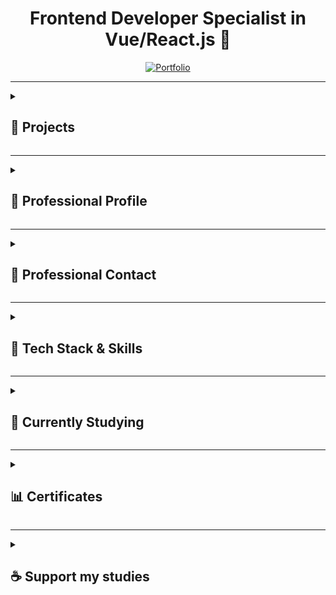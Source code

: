 <div align="center">

# Frontend Developer Specialist in Vue/React.js 🚀

</div>

<div align="center">
<a href="https://persona-nextjs-chronicles-part-2.netlify.app/en" target="_blank">
<img src="https://img.shields.io/badge/Portfolio-Showcase-2563eb?style=for-the-badge&logo=portfolio&logoColor=white" alt="Portfolio" title="View my professional portfolio - Showcasing projects and skills"/>
</a>
</div>

---

<details> <!-- INICIO DETAILS Projects -->
<summary><h2>📁 Projects</h2></summary>

<details> <!-- INICIO DETAILS Personal Projects -->
<summary><h3>🗂️ Personal Projects</h3></summary>

<details> <!-- INICIO DETAILS Chronicles -->
<summary><h3>└─🗺️ Chronicles (TypeScript/JavaScript)</h3></summary>

### 🌿 Breath Natural - NextJS

<div style="display: flex; gap: 10px; margin: 20px 0;">
<a href="https://breath-natural-nextjs-chronicles.netlify.app" target="_blank">
<img src="https://img.shields.io/badge/🌐_Live_Website-2563eb?style=for-the-badge" alt="Live Website" />
</a>
<a href="https://github.com/ricardo-camilo-programador-frontend-web/nextjs-chronicles-part-1" target="_blank">
<img src="https://img.shields.io/badge/📁_View_Repository-2563eb?style=for-the-badge" alt="Repository" />
</a>
</div>

<details> <!-- INICIO DETAILS Project Status -->
<summary>└─📑 Project Status</summary>
<img src="https://img.shields.io/badge/Status-Completed-success?style=flat-square" />

<img src="https://img.shields.io/badge/Type-Portfolio-007ACC?style=flat-square" />
</details> <!-- FINAL DETAILS Project Status -->

<details> <!-- INICIO DETAILS Project Details -->
<summary>└─📑 Project Details</summary>

## 🎯 Project Overview

A modern e-commerce platform for indoor plants, developed as a portfolio piece to demonstrate advanced frontend development capabilities. The project showcases my ability to create elegant, responsive, and user-friendly web applications.

## 🛠️ Technical Implementation
- **Framework:** Next.js
- **Styling:** Tailwind CSS
- **Features:**
- Dynamic routing and state management
- Interactive shopping cart functionality
- Clean and maintainable code architecture
- Integration with UI components
- Performance optimization
- SEO best practices

## ✨ Key Features
- Elegant and modern UI design
- Responsive layout for all devices
- Product catalog with detailed plant information
- Shopping cart functionality
- User testimonials section
- Interactive product navigation
- Smooth animations and transitions
- Multi-language support (PT/EN)

## 🎨 Design & Development
The project features a minimalist and nature-inspired design, focusing on user experience and visual appeal. Each component was carefully crafted to ensure both aesthetics and functionality, demonstrating attention to detail and modern design principles.

## 🔧 Technologies Used
- **Frontend:** Next.js
- **Styling:** Tailwind CSS
- **Language:** TypeScript
- **Analytics:** Google Tag Manager, Google Analytics
- **Deployment:** Netlify

## 🎯 Learning Outcomes
This project served as a practical application of modern frontend development practices, showcasing:
- Component architecture implementation
- State management solutions
- Responsive design techniques
- Performance optimization strategies
- Clean code principles
- Version control with Git

---

*This portfolio project demonstrates my capability to deliver professional-grade frontend solutions, with a focus on user experience, performance, and code quality. It represents my commitment to creating engaging and functional web applications using current industry standards and best practices.*
</details> <!-- FINAL DETAILS Project Details -->

<details> <!-- INICIO DETAILS Project Preview -->
<summary>└─📑 Project Preview</summary>
<img src="./assets/projects/breath-natural.png" alt="Breath Natural NextJS Chronicles Part 1 website preview" width="300" />
</details> <!-- FINAL DETAILS Project Preview -->

<details> <!-- INICIO DETAILS Project Technologies -->
<summary>└─📑 Project Technologies</summary>

![NextJS](https://img.shields.io/badge/NextJS-E0234E?style=for-the-badge&logo=nextjs&logoColor=white "Next.js - React framework for production")
![TypeScript](https://img.shields.io/badge/TypeScript-007ACC?style=for-the-badge&logo=typescript&logoColor=white "TypeScript - JavaScript with syntax for types")
![TailwindCSS](https://img.shields.io/badge/tailwindcss-%2338B2AC.svg?style=for-the-badge&logo=tailwind-css&logoColor=white "Tailwind CSS - A utility-first CSS framework")
![Axios](https://img.shields.io/badge/Axios-5A29E4?style=for-the-badge&logo=axios&logoColor=white "Axios - Promise based HTTP client")
![pnpm](https://img.shields.io/badge/pnpm-%234a4a4a.svg?style=for-the-badge&logo=pnpm&logoColor=f69220 "pnpm - Fast, disk space efficient package manager")
![Figma](https://img.shields.io/badge/Figma-F24E1E?style=for-the-badge&logo=figma&logoColor=white "Figma - Collaborative interface design tool")
![Microsoft Clarity](https://img.shields.io/badge/Microsoft_Clarity-%23000000.svg?style=for-the-badge&logo=microsoft-clarity&logoColor=white "Microsoft Clarity - Free website analytics tool")
![GTM](https://img.shields.io/badge/Google_Tag_Manager-%23000000.svg?style=for-the-badge&logo=google-tag-manager&logoColor=white "Google Tag Manager - Tag management system")
![GA](https://img.shields.io/badge/Google_Analytics-%23000000.svg?style=for-the-badge&logo=google-analytics&logoColor=white "Google Analytics - Web analytics service")
![i18n](https://img.shields.io/badge/i18n-Internationalization-FF69B4?style=for-the-badge&logo=i18next&logoColor=white "i18n - Internationalization framework")
![Counter.dev](https://img.shields.io/badge/Counter.dev-%23000000.svg?style=for-the-badge&logo=counter.dev&logoColor=white "Counter.dev - Privacy-friendly analytics")

</details> <!-- FINAL DETAILS Project Technologies -->

---

### 🍽️ Food Hut - Angular

<div style="display: flex; gap: 10px; margin: 20px 0;">
<a href="https://food-hut-angular-chronicles-1.netlify.app/" target="_blank">
<img src="https://img.shields.io/badge/🌐_Live_Website-2563eb?style=for-the-badge" alt="Live Website" />
</a>
<a href="https://github.com/ricardo-camilo-programador-frontend-web/angular-chronicles-part-1" target="_blank">
<img src="https://img.shields.io/badge/📁_View_Repository-2563eb?style=for-the-badge" alt="Repository" />
</a>
</div>

<details> <!-- INICIO DETAILS Project Status -->
<summary>└─📑 Project Status</summary>
<img src="https://img.shields.io/badge/Status-Completed-success?style=flat-square" />

<img src="https://img.shields.io/badge/Type-Portfolio-007ACC?style=flat-square" />
</details> <!-- FINAL DETAILS Project Status -->

<details> <!-- INICIO DETAILS Project Details -->
<summary>└─📑 Project Details</summary>

# 🍽️ Food Hut - Angular Chronicles

## 🎯 Project Overview
A modern restaurant landing page developed to demonstrate proficiency in Angular and modern web development practices. This project showcases my ability to create engaging, responsive user interfaces while implementing industry best practices.

## 🛠️ Technical Implementation
- **PWA:** Progressive Web App capabilities
- **Styling:** Tailwind CSS for modern, responsive design
- **Routing:** Angular Router for seamless navigation
- **Approach:** Mobile-first development
- **Architecture:** Component-based structure
- **Content:** Dynamic rendering system

## 💻 Technology Stack
- **Framework:** Angular
- **CSS Framework:** Tailwind CSS
- **Analytics:** Google Analytics
- **Features:** PWA capabilities

## 🌟 Key Features
- Modern, responsive design
- Mobile-optimized interface
- Fast loading times
- Smooth animations
- Interactive UI elements

## 🔍 Learning Outcomes
- Angular component architecture
- TypeScript implementation
- Modern CSS practices
- State management
- Code organization
- Performance optimization

## 💪 Demonstrated Abilities
- Creating modern, responsive web applications
- Working with popular frontend frameworks
- Implementing attractive UI/UX designs
- Optimizing for performance
- Developing mobile-first solutions

## 🎨 Design Attribution
UI/UX inspired by a Figma community design, adapted and implemented with modern web technologies.

## 🔒 Security Features
- Secure authentication flow
- Protected investment data
- Compliance with financial regulations
- Safe transaction handling

## 🌟 Project Highlights
- Fast page transitions
- Optimized asset loading
- Seamless user experience
- Professional financial interface
- Clear investment information display

---

*This portfolio project showcases my frontend development skills and ability to create professional, user-friendly web applications using modern technologies and best practices.*
</details> <!-- FINAL DETAILS Project Details -->

<details> <!-- INICIO DETAILS Video Preview -->
<summary>└─🎥 Video Preview</summary>
<a href="https://www.youtube.com/watch?v=qpa0vKH8gGQ" target="_blank">
<img src="https://img.shields.io/badge/Watch-Video_Preview-FF0000?style=for-the-badge&logo=youtube&logoColor=white" alt="Watch video preview on YouTube" />
</a>
</details> <!-- FINAL DETAILS Video Preview -->

<details> <!-- INICIO DETAILS Project Technologies -->
<summary>└─📑 Project Technologies</summary>

![Angular](https://img.shields.io/badge/Angular-DD0031?style=for-the-badge&logo=angular&logoColor=white "Angular - Platform for building web applications")
![TailwindCSS](https://img.shields.io/badge/tailwindcss-%2338B2AC.svg?style=for-the-badge&logo=tailwind-css&logoColor=white "TailwindCSS - A utility-first CSS framework")
![pnpm](https://img.shields.io/badge/pnpm-%234a4a4a.svg?style=for-the-badge&logo=pnpm&logoColor=f69220 "pnpm - Fast, disk space efficient package manager")
![Figma](https://img.shields.io/badge/Figma-F24E1E?style=for-the-badge&logo=figma&logoColor=white "Figma - Collaborative interface design tool")
![Microsoft Clarity](https://img.shields.io/badge/Microsoft_Clarity-%23000000.svg?style=for-the-badge&logo=microsoft-clarity&logoColor=white "Microsoft Clarity - Free website analytics tool")
![GTM](https://img.shields.io/badge/Google_Tag_Manager-%23000000.svg?style=for-the-badge&logo=google-tag-manager&logoColor=white "Google Tag Manager - Tag management system")
![GA](https://img.shields.io/badge/Google_Analytics-%23000000.svg?style=for-the-badge&logo=google-analytics&logoColor=white "Google Analytics - Web analytics service")
![Counter.dev](https://img.shields.io/badge/Counter.dev-%23000000.svg?style=for-the-badge&logo=counter.dev&logoColor=white "Counter.dev - Privacy-friendly analytics platform")

</details> <!-- FINAL DETAILS Project Technologies -->

---

### 🦁 Savana - NuxtJS

<div style="display: flex; gap: 10px; margin: 20px 0;">
<a href="https://savana-nuxtjs-chronicles-part-1.netlify.app/en" target="_blank">
<img src="https://img.shields.io/badge/🌐_Live_Website-2563eb?style=for-the-badge" alt="Live Website" />
</a>
<a href="https://github.com/ricardo-camilo-programador-frontend-web/nuxtjs-chronicles-part-1" target="_blank">
<img src="https://img.shields.io/badge/📁_View_Repository-2563eb?style=for-the-badge" alt="Repository" />
</a>
</div>

<details> <!-- INICIO DETAILS Project Status -->
<summary>└─📑 Project Status</summary>
<img src="https://img.shields.io/badge/Status-Paused-yellow?style=flat-square" />
<img src="https://img.shields.io/badge/Type-Portfolio-007ACC?style=flat-square" />
</details> <!-- FINAL DETAILS Project Status -->

<details> <!-- INICIO DETAILS Project Preview -->
<summary>└─📑 Project Preview</summary>
<img src="./assets/projects/savana.webp" alt="Savana NuxtJS Chronicles Part 1 website preview" width="300" />
</details> <!-- FINAL DETAILS Project Preview -->

<details> <!-- INICIO DETAILS Project Details -->
<summary>└─📑 Project Details</summary>

## 🎯 Overview

A portfolio project showcasing frontend development skills using NuxtJS, demonstrating modern web development practices and UI/UX implementation.

## 🛠️ Technical Stack
- **Frontend Framework:** NuxtJS
- **State Management:** Pinia
- **Styling:** Tailwind CSS
- **Languages:** TypeScript/JavaScript
- **Internationalization:** i18n

## ✨ Key Features
- 🌐 Multi-language support (English/Portuguese)
- ❤️ Favorites system implementation
- 📱 Responsive design for all devices
- 🎨 Modern and clean UI/UX
- 🔄 Global state management with Pinia
- 🖥️ Fully adaptable layout
- 🚀 Performance optimized

## 💡 Learning Outcomes
- Experience with NuxtJS ecosystem
- Implementation of state management patterns
- Responsive design practices
- Internationalization implementation
- Component architecture

## 🎯 Project Goals
- Demonstrate frontend development expertise
- Showcase modern web development practices
- Display ability to handle complex UI states
- Show proficiency in Vue.js ecosystem

## 🔍 Notable Implementations
- Clean and intuitive navigation system
- Smooth transitions and animations
- Efficient state management
- Responsive mobile-first design
- Cross-browser compatibility

---

*This project serves as a practical demonstration of frontend development capabilities, particularly in the Vue.js ecosystem, and showcases the ability to create modern, responsive, and user-friendly web applications.*
</details> <!-- FINAL DETAILS Project Details -->

<details> <!-- INICIO DETAILS Project Technologies -->
<summary>└─📑 Project Technologies</summary>

![Nuxt.js](https://img.shields.io/badge/Nuxt.js-%2300DC82.svg?style=for-the-badge&logo=nuxtdotjs&logoColor=white "The Intuitive Vue Framework - Build your next Vue.js application with confidence using Nuxt")
![TypeScript](https://img.shields.io/badge/TypeScript-007ACC?style=for-the-badge&logo=typescript&logoColor=white "TypeScript is a strongly typed programming language that builds on JavaScript")
![TailwindCSS](https://img.shields.io/badge/tailwindcss-%2338B2AC.svg?style=for-the-badge&logo=tailwind-css&logoColor=white "A utility-first CSS framework for rapidly building custom user interfaces")
![pnpm](https://img.shields.io/badge/pnpm-%234a4a4a.svg?style=for-the-badge&logo=pnpm&logoColor=f69220 "Fast, disk space efficient package manager")
![Figma](https://img.shields.io/badge/Figma-F24E1E?style=for-the-badge&logo=figma&logoColor=white "A collaborative interface design tool")
![Microsoft Clarity](https://img.shields.io/badge/Microsoft_Clarity-%23000000.svg?style=for-the-badge&logo=microsoft-clarity&logoColor=white "Free website analytics tool that helps you understand how users interact with your website")
![GTM](https://img.shields.io/badge/Google_Tag_Manager-%23000000.svg?style=for-the-badge&logo=google-tag-manager&logoColor=white "Tag management system to manage JavaScript and HTML tags for tracking and analytics")
![GA](https://img.shields.io/badge/Google_Analytics-%23000000.svg?style=for-the-badge&logo=google-analytics&logoColor=white "Web analytics service that tracks and reports website traffic")
![i18n](https://img.shields.io/badge/i18n-Internationalization-FF69B4?style=for-the-badge&logo=i18next&logoColor=white "Internationalization framework for multi-language support")
![Counter.dev](https://img.shields.io/badge/Counter.dev-%23000000.svg?style=for-the-badge&logo=counter.dev&logoColor=white "Simple and privacy-friendly website analytics")

</details> <!-- FINAL DETAILS Project Technologies -->

---

### 🎭 Persona - NextJS

<div style="display: flex; gap: 10px; margin: 20px 0;">
<a href="https://persona-nextjs-chronicles-2.netlify.app" target="_blank">
<img src="https://img.shields.io/badge/🌐_Live_Website-2563eb?style=for-the-badge" alt="Live Website" />
</a>
<a href="https://github.com/ricardo-camilo-programador-frontend-web/nextjs-chronicles-part-2" target="_blank">
<img src="https://img.shields.io/badge/📁_View_Repository-2563eb?style=for-the-badge" alt="Repository" />
</a>
</div>

<details> <!-- INICIO DETAILS Project Status -->
<summary>└─📑 Project Status</summary>
<img src="https://img.shields.io/badge/Status-Ongoing-orange?style=flat-square" />
<img src="https://img.shields.io/badge/Type-Portfolio-007ACC?style=flat-square" />
</details> <!-- FINAL DETAILS Project Status -->

<details> <!-- INICIO DETAILS Project Preview -->
<summary>└─📑 Project Preview</summary>
<img src="./assets/projects/persona.png" alt="Persona NextJS Chronicles Part 2 website preview" width="300" />
</details> <!-- FINAL DETAILS Project Preview -->

<details> <!-- INICIO DETAILS Project Details -->
<summary>└─📑 Project Details</summary>

## 📝 Description

A modern, responsive portfolio website showcasing my professional experience as a Frontend Developer with 4+ years of expertise in transforming business challenges into high-impact digital solutions.

## 🛠️ Technical Implementation
- Built with Next.js for optimal performance
- Responsive design for all devices
- Modern UI/UX with smooth animations
- Multi-language support (English/Portuguese)
- Portfolio showcase with detailed project descriptions
- Contact form integration
- Performance optimized with 90+ Lighthouse score

## 💻 Tech Stack
- Next.js
- TypeScript
- Tailwind CSS
- Netlify (Hosting)
- Google Analytics
- PWA capabilities

## 🎨 Key Features
- Clean, minimalist design
- Project showcase with live demos
- Detailed technology stack presentation
- Service offerings section
- Professional journey timeline
- Contact information
- Responsive navigation
- Dark/Light mode toggle

## 📱 Highlighted Projects Showcase
- 🪴 **Breath Natural** [Next.js E-commerce](https://breath-natural-nextjs-chronicles.netlify.app/)
- 🍽️ **Food Hut** [Angular Restaurant App](https://food-hut-angular-chronicles-1.netlify.app/)
- 🦁 **Savana** [Nuxt 3 Project](https://savana-nuxtjs-chronicles-part-1.netlify.app/en)

## 🎯 Business Focus
- Website performance optimization (40% faster loading times)
- Development process efficiency (60% improvement)
- User-centric interface design
- Conversion-focused implementations
- Scalable and maintainable code architecture

## 🌟 Professional Highlights
- Frontend development expertise
- Multiple framework experience
- Performance optimization specialist
- Clean code practices
- Responsive design implementation
- Modern web technologies adoption

</details> <!-- FINAL DETAILS Project Details -->

<details> <!-- INICIO DETAILS Project Technologies -->
<summary>└─📑 Project Technologies</summary>

![NextJS](https://img.shields.io/badge/NextJS-E0234E?style=for-the-badge&logo=nextjs&logoColor=white "Next.js - React framework for production")
![TypeScript](https://img.shields.io/badge/TypeScript-007ACC?style=for-the-badge&logo=typescript&logoColor=white "TypeScript - JavaScript with syntax for types")
![TailwindCSS](https://img.shields.io/badge/tailwindcss-%2338B2AC.svg?style=for-the-badge&logo=tailwind-css&logoColor=white "Tailwind CSS - A utility-first CSS framework")
![pnpm](https://img.shields.io/badge/pnpm-%234a4a4a.svg?style=for-the-badge&logo=pnpm&logoColor=f69220 "pnpm - Fast, disk space efficient package manager")
![Figma](https://img.shields.io/badge/Figma-F24E1E?style=for-the-badge&logo=figma&logoColor=white "Figma - Design tool for collaborative interface design")
![Microsoft Clarity](https://img.shields.io/badge/Microsoft_Clarity-%23000000.svg?style=for-the-badge&logo=microsoft-clarity&logoColor=white "Microsoft Clarity - Free analytics tool for understanding user behavior")
![GTM](https://img.shields.io/badge/Google_Tag_Manager-%23000000.svg?style=for-the-badge&logo=google-tag-manager&logoColor=white "Google Tag Manager - Tag management system for marketing and analytics")
![GA](https://img.shields.io/badge/Google_Analytics-%23000000.svg?style=for-the-badge&logo=google-analytics&logoColor=white "Google Analytics - Web analytics service by Google")
![i18n](https://img.shields.io/badge/i18n-Internationalization-FF69B4?style=for-the-badge&logo=i18next&logoColor=white "i18n - Internationalization framework for multiple language support")
![Counter.dev](https://img.shields.io/badge/Counter.dev-%23000000.svg?style=for-the-badge&logo=counter.dev&logoColor=white "Counter.dev - Privacy-friendly analytics platform")

</details> <!-- FINAL DETAILS Project Technologies -->

---

### 🌟 Zenith - NodeJS

<div style="display: flex; gap: 10px; margin: 20px 0;">
<a href="https://replit.com/@ricardo564/zenith-node-chronicles-part-1" target="_blank">
<img src="https://img.shields.io/badge/🌐_Live_Website-2563eb?style=for-the-badge" alt="Live Website" />
</a>
<a href="https://github.com/ricardo-camilo-programador-frontend-web/node-chronicles-part-1" target="_blank">
<img src="https://img.shields.io/badge/📁_View_Repository-2563eb?style=for-the-badge" alt="Repository" />
</a>
</div>

<details> <!-- INICIO DETAILS Project Status -->
<summary>└─📑 Project Status</summary>
<img src="https://img.shields.io/badge/Status-Completed-success?style=flat-square" />
<img src="https://img.shields.io/badge/Type-Study-007ACC?style=flat-square" />
</details> <!-- FINAL DETAILS Project Status -->

<details> <!-- INICIO DETAILS Project Preview -->
<summary>└─📑 Project Preview</summary>
<img src="./assets/projects/zenith-node-chronicles-part-1.png" alt="Zenith Node Chronicles Part 1 website preview" width="300" />
</details> <!-- FINAL DETAILS Project Preview -->

<details> <!-- INICIO DETAILS Project Details -->
<summary>└─📑 Project Details</summary>
A basic web server project in Node.js that demonstrates fundamental concepts of backend development.

🎯 Learning Objectives
- Creation of a native HTTP server in Node.js
- Page routing
- File manipulation (File System)
- Error handling
- Basic internationalization (i18n)
- Basic security (path sanitization)

🛠️ Technologies Used
- Node.js
- TypeScript
- HTML
- Git
- Replit (Deploy)

🚀 Implemented Features
- Custom HTTP server without frameworks
- Manual routing system
- Support for multiple languages (PT/EN)
- 404 error handling
- Path sanitization for security
- Appropriate HTTP headers

📚 Overview
Learning Node.js fundamentals following freeCodeCamp's tutorial. This repository contains hands-on examples and projects to help you master Node.js core concepts.

Built-in Modules:
- 💻 OS Module
- 🗂️ PATH Module
- 📁 FS (File System) Module
- 🌐 HTTP Module

Core Concepts:
- 🔄 Event-Driven Programming
- 🖥️ Server Creation
- 📂 File Operations

📖 Resources
Based on:
- FreeCodeCamp's tutorial: How to Get Started with NodeJS – a Handbook for Beginners
- Project: Basic Informational Site
</details> <!-- FINAL DETAILS Project Details -->

<details> <!-- INICIO DETAILS Project Technologies -->
<summary>└─📑 Project Technologies</summary>

![NodeJS](https://img.shields.io/badge/Node.js-43853D?style=for-the-badge&logo=node.js&logoColor=white "Node.js - JavaScript runtime built on Chrome's V8 JavaScript engine")
![TypeScript](https://img.shields.io/badge/TypeScript-007ACC?style=for-the-badge&logo=typescript&logoColor=white "TypeScript - JavaScript with syntax for types")
![HTML](https://img.shields.io/badge/HTML-239120?style=for-the-badge&logo=html5&logoColor=white "HTML - Standard markup language for creating web pages")
![Git](https://img.shields.io/badge/Git-F05032?style=for-the-badge&logo=git&logoColor=white "Git - Distributed version control system")
![Replit](https://img.shields.io/badge/Replit-667881?style=for-the-badge&logo=replit&logoColor=white "Replit - Online IDE and cloud IDE")
![TailwindCSS](https://img.shields.io/badge/tailwindcss-%2338B2AC.svg?style=for-the-badge&logo=tailwind-css&logoColor=white "A utility-first CSS framework")

</details> <!-- FINAL DETAILS Project Technologies -->

---
</details> <!-- FINAL DETAILS Chronicles -->

</details> <!-- FINAL DETAILS Personal Projects -->

<details> <!-- INICIO DETAILS Freelance Projects -->
<summary><h3>🤝 Freelance Projects</h3></summary>

### 🏢 Edificio Canadá - Landing Page

<div style="display: flex; gap: 10px; margin: 20px 0;">
<a href="https://edificio-canada-freelance-langing.netlify.app/" target="_blank">
<img src="https://img.shields.io/badge/🌐_Live_Website-2563eb?style=for-the-badge" alt="Live Website" />
</a>
</div>

<details> <!-- INICIO DETAILS Project Status -->
<summary>└─📑 Project Status</summary>
<img src="https://img.shields.io/badge/Status-Completed-success?style=flat-square" />
<img src="https://img.shields.io/badge/Type-Freelance-FF7F50?style=flat-square" />
</details> <!-- FINAL DETAILS Project Status -->

<details> <!-- INICIO DETAILS Project Preview -->
<summary>└─📑 Project Preview</summary>
<img src="./assets/projects/edificio-canada-rvone-freelance.png" alt="Edificio Canadá website preview" width="300" />
</details> <!-- FINAL DETAILS Project Preview -->

<details> <!-- INICIO DETAILS Project Details -->
<summary>└─📑 Project Details</summary>

## 🎯 Project Overview
A high-end real estate landing page for Edificio Canadá, showcasing luxury apartments with a focus on conversion and user experience.

## 🛠️ Technical Implementation
- **Framework:** Next.js 13
- **Styling:** Tailwind CSS
- **Language:** TypeScript
- **Rendering:** Server-Side Rendering (SSR)
- **Focus:** SEO optimization and performance

## 🔍 Development Role
- Implementation of pre-designed layout
- Responsive design enhancements
- SEO optimization
- Performance improvements

## ⚡ Performance Highlights
- 90+ Lighthouse score
- Optimized loading times
- Automated sitemap and robots.txt
- Dynamic meta tags

## 🎨 Key Features
- Modern and elegant landing page design
- Dedicated sections for benefits, location, and gallery
- Conversion-optimized contact form
- User experience focused on high-end real estate

## 🌟 Project Achievements
- Advanced SEO implementation with dynamic meta tags
- Responsive and accessible design
- Performance optimization
- Conversion-focused implementation

---

*Project developed as a freelance developer*
</details> <!-- FINAL DETAILS Project Details -->

<details> <!-- INICIO DETAILS Project Technologies -->
<summary>└─📑 Project Technologies</summary>

![Next.js](https://img.shields.io/badge/Next.js-000000?style=for-the-badge&logo=nextdotjs&logoColor=white "Next.js - The React Framework for Production")
![TypeScript](https://img.shields.io/badge/TypeScript-007ACC?style=for-the-badge&logo=typescript&logoColor=white "TypeScript - JavaScript with syntax for types")
![TailwindCSS](https://img.shields.io/badge/tailwindcss-%2338B2AC.svg?style=for-the-badge&logo=tailwind-css&logoColor=white "Tailwind CSS - A utility-first CSS framework")
![Netlify](https://img.shields.io/badge/netlify-%23000000.svg?style=for-the-badge&logo=netlify&logoColor=#00C7B7 "Netlify - Platform for modern web projects")
![SEO](https://img.shields.io/badge/SEO-Optimization-00A86B?style=for-the-badge&logo=searchengineland&logoColor=white "SEO - Search Engine Optimization")
![SSR](https://img.shields.io/badge/SSR-Server_Side_Rendering-4285F4?style=for-the-badge&logo=vercel&logoColor=white "SSR - Server Side Rendering")

</details> <!-- FINAL DETAILS Project Technologies -->

</details> <!-- FINAL DETAILS Freelance Projects -->

<details> <!-- INICIO DETAILS Projects With Friends -->
<summary><h3>👥 Projects With Friends</h3></summary>

### 🎮 Lembre de min - Visual Novel Game with [@anneanneannehp](https://www.instagram.com/anneanneannehp/)

<div style="display: flex; gap: 10px; margin: 20px 0;">
<a href="https://lembredemin.netlify.app/" target="_blank">
<img src="https://img.shields.io/badge/🌐_Live_Website-2563eb?style=for-the-badge" alt="Live Website" />
</a>
<a href="https://github.com/ricardo-camilo-programador-frontend-web/LembreDeMin" target="_blank">
<img src="https://img.shields.io/badge/📁_View_Repository-2563eb?style=for-the-badge" alt="Repository" />
</a>
</div>

<details> <!-- INICIO DETAILS Project Status -->
<summary>└─📑 Project Status</summary>
  <img src="https://img.shields.io/badge/Status-Paused-yellow?style=flat-square" />
  <img src="https://img.shields.io/badge/Type-Study-007ACC?style=flat-square" />
</details> <!-- FINAL DETAILS Project Status -->

<details> <!-- INICIO DETAILS Project Preview -->
<summary>└─📑 Project Preview</summary>
  <img src="./assets/projects/lembre-de-min.png" alt="Lembre de Min Visual Novel Game preview" width="300" />
</details> <!-- FINAL DETAILS Project Preview -->

<details> <!-- INICIO DETAILS Project Details -->
<summary>└─📑 Project Details</summary>

## 🎯 Project Overview
A collaborative visual novel game project combining programming expertise with creative storytelling.

## 🛠️ Technical Stack
- **Engine:** Ren'Py Visual Novel Engine
- **Language:** Python
- **Graphics:** Custom artwork and animations
- **Audio:** Sound effects and music system
- **Status:** In Development

## 🎨 Features
- Interactive storytelling system
- Multiple story paths and endings
- Character dialogue management
- Custom artwork integration
- Sound and music implementation
- Save/Load game functionality

## 🎨 Development Focus
- Engaging narrative experience
- Intuitive user interface
- Smooth scene transitions
- Performance optimization
- Cross-platform compatibility

## 👥 Team Collaboration
- **Programming:** Ricardo Camilo
- **Art & Story:** [@anneanneannehp](https://www.instagram.com/anneanneannehp/)

## 🎯 Project Goals
- Create an engaging visual novel experience
- Implement branching storylines
- Optimize performance and loading times
- Ensure cross-platform compatibility
- Deliver polished user experience

---

*Project in active development - More features and content coming soon!*

</details> <!-- FINAL DETAILS Project Details -->

<details> <!-- INICIO DETAILS Project Technologies -->
<summary>└─📑 Project Technologies</summary>

![Python](https://img.shields.io/badge/python-3670A0?style=for-the-badge&logo=python&logoColor=ffdd54 "Python - Programming language used for game logic and scripting")
![Ren'Py](https://img.shields.io/badge/Ren'Py-FF7F7F?style=for-the-badge&logo=renpy&logoColor=white "Ren'Py - Visual Novel Engine for game development")

</details> <!-- FINAL DETAILS Project Technologies -->

</details> <!-- FINAL DETAILS Projects With Friends -->

</details> <!-- FINAL DETAILS Projects -->

---

<details> <!-- INICIO Professional Profile -->
<summary><h2>📁 Professional Profile</h2></summary>

<table>
<tr>
<td style="background-color: #ffffff; padding: 20px;">
<picture>
<source media="(prefers-color-scheme: dark)" srcset="./assets/profile/Ricardo Camilo - Frontend Developer - Profile.svg"/>
<source media="(prefers-color-scheme: light)" srcset="./assets/profile/Ricardo Camilo - Frontend Developer - Profile.svg"/>
<img src="./assets/profile/Ricardo Camilo - Frontend Developer - Profile.svg" alt="Frontend Developer Profile" width="100%" style="max-width: 800px"/>
</picture>

<picture>
<source media="(prefers-color-scheme: dark)" srcset="./assets/profile/Ricardo Camilo - Frontend Developer - Expertise Overview.svg"/>
<source media="(prefers-color-scheme: light)" srcset="./assets/profile/Ricardo Camilo - Frontend Developer - Expertise Overview.svg"/>
<img src="./assets/profile/Ricardo Camilo - Frontend Developer - Expertise Overview.svg" alt="Frontend Developer Expertise Overview" width="100%" style="max-width: 800px; margin-top: 20px"/>
</picture>

<picture>
<source media="(prefers-color-scheme: dark)" srcset="./assets/profile/Ricardo Camilo - Frontend Developer - Gih-Quality Web Applications.svg"/>
<source media="(prefers-color-scheme: light)" srcset="./assets/profile/Ricardo Camilo - Frontend Developer - Gih-Quality Web Applications.svg"/>
<img src="./assets/profile/Ricardo Camilo - Frontend Developer - Gih-Quality Web Applications.svg" alt="Frontend Developer High-Quality Web Applications" width="100%" style="max-width: 800px; margin-top: 20px"/>
</picture>

<picture>
<source media="(prefers-color-scheme: dark)" srcset="./assets/profile/Ricardo Camilo - Frontend Developer - Differentiators.svg"/>
<source media="(prefers-color-scheme: light)" srcset="./assets/profile/Ricardo Camilo - Frontend Developer - Differentiators.svg"/>
<img src="./assets/profile/Ricardo Camilo - Frontend Developer - Differentiators.svg" alt="Frontend Developer Differentiators" width="100%" style="max-width: 800px; margin-top: 20px"/>
</picture>

<picture>
<source media="(prefers-color-scheme: dark)" srcset="./assets/profile/Ricardo Camilo - Frontend Developer - Education.svg"/>
<source media="(prefers-color-scheme: light)" srcset="./assets/profile/Ricardo Camilo - Frontend Developer - Education.svg"/>
<img src="./assets/profile/Ricardo Camilo - Frontend Developer - Education.svg" alt="Frontend Developer Education" width="100%" style="max-width: 800px; margin-top: 20px"/>
</picture>
</td>
</tr>
</table>

</details> <!-- FINAL Professional Profile -->

---

<details>
<summary><h2>📁 Professional Contact</h2></summary>

<a href="https://www.linkedin.com/in/ricardo-camilo-frontend-web-developer/" target="_blank">
<img src="https://img.shields.io/badge/LinkedIn-%230077B5.svg?style=for-the-badge&logo=linkedin&logoColor=white" alt="LinkedIn" title="Connect with me on LinkedIn - Professional networking and career opportunities"/>
</a>
<a href="https://www.99freelas.com.br/user/ricardo-camilo-frontend-developer-typescript" target="_blank">
<img src="https://img.shields.io/badge/99Freelas-%2300B057.svg?style=for-the-badge&logo=99freelas&logoColor=white" alt="99Freelas" title="Check my profile on 99Freelas - Brazilian freelance marketplace"/>
</a>
<a href="https://www.workana.com/freelancer/7a5de74a4785b737b517d8746a01cd23" target="_blank">
<img src="https://img.shields.io/badge/Workana-%23204ECF.svg?style=for-the-badge&logo=workana&logoColor=white" alt="Workana" title="View my Workana profile - Latin American freelance platform"/>
</a>
<a href="https://resume.io/r/4bDKkHLB9" target="_blank">
<img src="https://img.shields.io/badge/Resume-%23000000.svg?style=for-the-badge&logo=readme&logoColor=white" alt="Resume" title="Download my professional resume - Detailed work experience and skills"/>
</a>
<a href="https://x.com/Ricardo50993066" target="_blank">
<img src="https://img.shields.io/badge/Twitter-000000?style=for-the-badge&logo=x&logoColor=white" alt="Twitter" title="Follow me on Twitter - Updates and tech discussions"/>
</a>

</details> <!-- FINAL Professional Contact -->

---

<details>
<summary><h2>📁 Tech Stack & Skills</h2></summary>

<p align="center">
<img src="https://img.shields.io/badge/react-%2320232a.svg?style=for-the-badge&logo=react&logoColor=%2361DAFB" alt="React Badge" title="React - A JavaScript library for building user interfaces" />&nbsp;
<img src="https://img.shields.io/badge/vuejs-%2335495e.svg?style=for-the-badge&logo=vuedotjs&logoColor=%234FC08D" alt="Vue.js Badge" title="Vue.js - The Progressive JavaScript Framework" />&nbsp;
<img src="https://img.shields.io/badge/typescript-%23007ACC.svg?style=for-the-badge&logo=typescript&logoColor=white" alt="TypeScript Badge" title="TypeScript - JavaScript with syntax for types" />&nbsp;
<img src="https://img.shields.io/badge/Nuxt-002E3B?style=for-the-badge&logo=nuxtdotjs&logoColor=white" alt="Nuxt.js Badge" title="Nuxt.js - The Intuitive Vue Framework" />&nbsp;
<img src="https://img.shields.io/badge/astro-%232C2052.svg?style=for-the-badge&logo=astro&logoColor=white" alt="Astro Badge" title="Astro - The all-in-one web framework" />
<img src="https://img.shields.io/badge/tailwindcss-%2338B2AC.svg?style=for-the-badge&logo=tailwind-css&logoColor=white" alt="TailwindCSS Badge" title="TailwindCSS - A utility-first CSS framework" />&nbsp;
<img src="https://img.shields.io/badge/Vuetify-1867C0?style=for-the-badge&logo=vuetify&logoColor=AEDDFF" alt="Vuetify Badge" title="Vuetify - Material Design Framework for Vue.js" />&nbsp;
<img src="https://img.shields.io/badge/vite-%23646CFF.svg?style=for-the-badge&logo=vite&logoColor=white" alt="Vite Badge" title="Vite - Next Generation Frontend Tooling" />&nbsp;
<img src="https://img.shields.io/badge/Qwik-%23000000.svg?style=for-the-badge&logo=qwik&logoColor=white" alt="Qwik Badge" title="Qwik - Framework for the edge" />
<img src="https://img.shields.io/badge/SOLID-000000?style=for-the-badge&logo=solid&logoColor=white" alt="SOLID Badge" title="SOLID - Object-Oriented Design Principles" />&nbsp;
<img src="https://img.shields.io/badge/CLEAN_CODE-000000?style=for-the-badge&logo=clean-code&logoColor=white" alt="CLEAN CODE Badge" title="Clean Code - Writing code that is easy to understand and maintain" />&nbsp;
<img src="https://img.shields.io/badge/PERFORMANCE-000000?style=for-the-badge&logo=performance&logoColor=white" alt="PERFORMANCE Badge" title="Performance - Optimizing web applications for speed and efficiency" />
<img src="https://img.shields.io/badge/DATA--DRIVEN-000000?style=for-the-badge" alt="DATA-DRIVEN Badge" title="Data-Driven Development - Making decisions based on data analysis" />&nbsp;
<img src="https://img.shields.io/badge/MOBILE--FIRST-000000?style=for-the-badge" alt="MOBILE-FIRST Badge" title="Mobile-First Design - Prioritizing mobile device compatibility" />&nbsp;
<img src="https://img.shields.io/badge/ACCESSIBILITY-000000?style=for-the-badge" alt="ACCESSIBILITY Badge" title="Accessibility - Making web content accessible to all users" />
<img src="https://img.shields.io/badge/CROSS--BROWSER-000000?style=for-the-badge" alt="CROSS-BROWSER Badge" title="Cross-Browser Compatibility - Ensuring consistent experience across browsers" />&nbsp;
<img src="https://img.shields.io/badge/RESPONSIVE-000000?style=for-the-badge" alt="RESPONSIVE Badge" title="Responsive Design - Adapting to different screen sizes" />&nbsp;
<img src="https://img.shields.io/badge/Axios-5A29E4?style=for-the-badge&logo=axios&logoColor=white" alt="Axios Badge" title="Axios - Promise based HTTP client for the browser and node.js" />&nbsp;
<img src="https://img.shields.io/badge/pnpm-%234a4a4a.svg?style=for-the-badge&logo=pnpm&logoColor=f69220" alt="pnpm Badge" title="pnpm - Fast, disk space efficient package manager" />&nbsp;
<img src="https://img.shields.io/badge/Figma-F24E1E?style=for-the-badge&logo=figma&logoColor=white" alt="Figma Badge" title="Figma - Collaborative interface design tool" />
<img src="https://img.shields.io/badge/Angular-DD0031?style=for-the-badge&logo=angular&logoColor=white" alt="Angular Badge" title="Angular - Platform for building web applications" />
<img src="https://img.shields.io/badge/REST_API-000000?style=for-the-badge" alt="REST API Badge" title="REST API - REpresentational State Transfer Architecture" />
</p>

</details> <!-- FINAL Tech Stack & Skills -->

---

<details>
<summary><h2>📁 Currently Studying</h2></summary>

![NextJS](https://img.shields.io/badge/nextjs-%23E0234E.svg?style=for-the-badge&logo=nextjs&logoColor=white "Next.js - The React Framework for Production")
![Angular](https://img.shields.io/badge/Angular-DD0031?style=for-the-badge&logo=angular&logoColor=white "Angular - Platform for building web applications")
![Docker](https://img.shields.io/badge/Docker-2496ED?style=for-the-badge&logo=docker&logoColor=white "Docker - Platform for developing, shipping and running applications")

</details> <!-- FINAL Currently Studying -->

---

<div align="center">

</div>

<details>
<summary><h2>📊 Certificates</h2></summary>

### 🌐 English Proficiency - EF SET

<a href="https://cert.efset.org/pt/75Zscf" target="_blank">
<img src="https://img.shields.io/badge/EF_SET-C1_Advanced-purple?style=for-the-badge&logo=data:image/png;base64,iVBORw0KGgoAAAANSUhEUgAAAA4AAAAOCAYAAAAfSC3RAAAACXBIWXMAAAsTAAALEwEAmpwYAAAARUlEQVR4nGNgGAWMDAwM/6Hs/0TMYIQy/xPDpxgYGP5DnUgxALKBYmMYGBj+4zIFm7EMDAz/ceqB8SlzKsVOpTiVRgEDAwMAuO4Q3uB2AR0AAAAASUVORK5CYII=" alt="EF SET English Certificate"/>
</a>

- **Score:** 66/100 (C1 Advanced)
- **Reading:** 72/100 (C2 Mastery)
- **Listening:** 60/100 (B2 Independent)

</details> <!-- FINAL Certificates -->

---

<details>
<summary><h2>☕ Support my studies</h2></summary>

If you find my work helpful and would like to support me, you can:

### 💰 Buy me a coffee

<a href="https://buymeacoffee.com/ricardo.camilo.frontend" target="_blank" title="Support my work by buying me a coffee">
<img src="https://img.shields.io/badge/Buy_Me_A_Coffee-FFDD00?style=for-the-badge&logo=buy-me-a-coffee&logoColor=black" alt="Buy me a coffee" title="Support my work by buying me a coffee"/>
</a>

### <img src="https://img.shields.io/badge/Bitcoin-000?style=for-the-badge&logo=bitcoin&logoColor=F7931A" alt="Bitcoin" title="Donate Bitcoin"/>

key: <span title="Bitcoin wallet address">bc1qdgqe3a4nruxwlp5wmuajyz0d9tv4hnf26qyta6</span>

<details> <!-- INICIO Bitcoin QR Code -->
<summary title="Click to show/hide Bitcoin QR code">Bitcoin QR Code</summary>
<img src="./assets/bitcoin-qr.webp" alt="Bitcoin QR Code" width="320px" title="Scan this QR code to donate Bitcoin"/>
</details> <!-- FINAL Bitcoin QR Code -->

---

<div align="center">

## 🚀 Available for Freelance Projects and Opportunities!

### Specialist in creating modern and performant web experiences

</div>

---

<div align="center">

![Profile Views](https://komarev.com/ghpvc/?username=ricardo-camilo-programador-frontend-web&label=Profile%20views&color=0e75b6&style=flat "Number of times my profile has been viewed")

</div>
